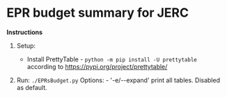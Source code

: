# EPR budget summary for JERC

**Instructions**
1. Setup:
    - Install PrettyTable -  `python -m pip install -U prettytable` according to https://pypi.org/project/prettytable/ 

2. Run:
    `./EPRsBudget.py`
    Options:
        - '-e/--expand' print all tables. Disabled as default. 
